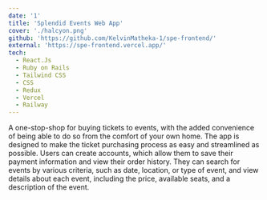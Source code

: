 ```yaml
---
date: '1'
title: 'Splendid Events Web App'
cover: './halcyon.png'
github: 'https://github.com/KelvinMatheka-1/spe-frontend/'
external: 'https://spe-frontend.vercel.app/'
tech:
  - React.Js
  - Ruby on Rails
  - Tailwind CSS
  - CSS
  - Redux
  - Vercel
  - Railway
---
```


A one-stop-shop for buying tickets to events, with the added convenience of being able to do so from the comfort of your own home.
The app is designed to make the ticket purchasing process as easy and streamlined as possible. Users can create accounts, which allow them to save their payment information and view their order history. They can search for events by various criteria, such as date, location, or type of event, and view details about each event, including the price, available seats, and a description of the event.
